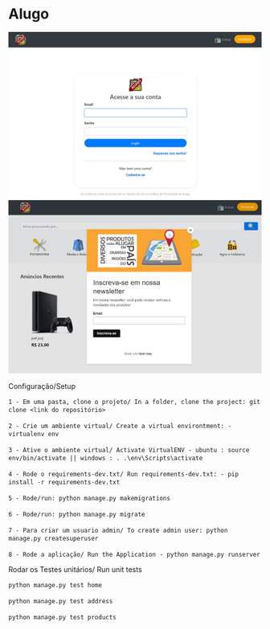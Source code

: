 # Alugo



![Alugo logo](/statics/images/alugo_home.jpeg)
![Alugo logo](/statics/images/alugo_products.jpeg)


Configuração/Setup

    1 - Em uma pasta, clone o projeto/ In a folder, clone the project: git clone <link do repositório> 

    2 - Crie um ambiente virtual/ Create a virtual environtment: - virtualenv env

    3 - Ative o ambiente virtual/ Activate VirtualENV - ubuntu : source env/bin/activate || windows : . .\env\Scripts\activate

    4 - Rode o requirements-dev.txt/ Run requirements-dev.txt: - pip install -r requirements-dev.txt

    5 - Rode/run: python manage.py makemigrations

    6 - Rode/run: python manage.py migrate

    7 - Para criar um usuario admin/ To create admin user: python manage.py createsuperuser      

    8 - Rode a aplicação/ Run the Application - python manage.py runserver

    
Rodar os Testes unitários/ Run unit tests

    python manage.py test home

    python manage.py test address

    python manage.py test products
